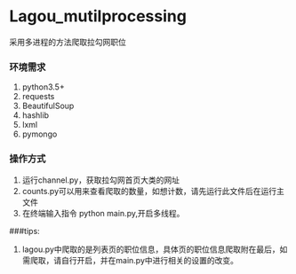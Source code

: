 # Lagou_mutilprocessing
采用多进程的方法爬取拉勾网职位

### 环境需求

1. python3.5+
2. requests
3. BeautifulSoup
4. hashlib
5. lxml
6. pymongo

### 操作方式

1. 运行channel.py，获取拉勾网首页大类的网址
2. counts.py可以用来查看爬取的数量，如想计数，请先运行此文件后在运行主文件
3. 在终端输入指令 python main.py,开启多线程。

###tips:

1. lagou.py中爬取的是列表页的职位信息，具体页的职位信息爬取附在最后，如需爬取，请自行开启，并在main.py中进行相关的设置的改变。
